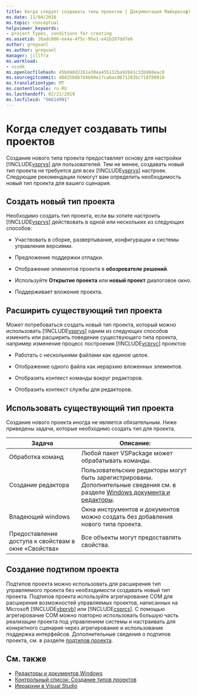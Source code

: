 ```yaml
---
title: Когда следует создавать типы проектов | Документация Майкрософт
ms.date: 11/04/2016
ms.topic: conceptual
helpviewer_keywords:
- project types, conditions for creating
ms.assetid: 26adc860-ee4a-4f5c-95e1-e41b207dd7e6
author: gregvanl
ms.author: gregvanl
manager: jillfra
ms.workload:
- vssdk
ms.openlocfilehash: 45bd40d2261a30ea455132ba92841c33b968eac0
ms.sourcegitcommit: d0425b6b7d4b99e17ca6ac0671282bc718f80910
ms.translationtype: MT
ms.contentlocale: ru-RU
ms.lasthandoff: 02/21/2019
ms.locfileid: "56614991"
---
```

# <a name="when-to-create-project-types"></a>Когда следует создавать типы проектов
Создание нового типа проекта предоставляет основу для настройки [!INCLUDE[vsprvs](../../code-quality/includes/vsprvs_md.md)] для пользователей. Тем не менее, создавать новый тип проекта не требуется для всех [!INCLUDE[vsprvs](../../code-quality/includes/vsprvs_md.md)] настроек. Следующие рекомендации помогут вам определить необходимость новый тип проекта для вашего сценария.

## <a name="create-a-new-project-type"></a>Создать новый тип проекта
 Необходимо создать тип проекта, если вы хотите настроить [!INCLUDE[vsprvs](../../code-quality/includes/vsprvs_md.md)] действовать в одной или нескольких из следующих способов:

-   Участвовать в сборке, развертывание, конфигурации и системы управления версиями.

-   Предложение поддержки отладки.

-   Отображение элементов проекта в **обозревателе решений**.

-   Используйте **Открытие проекта** или **новый проект** диалоговое окно.

-   Поддерживает вложение проекта.

## <a name="extend-an-existing-project-type"></a>Расширить существующий тип проекта
 Может потребоваться создать новый тип проекта, который можно использовать [!INCLUDE[vsprvs](../../code-quality/includes/vsprvs_md.md)] одним из следующих способов изменить или расширить поведение существующего типа проекта, например изменение процесс построения [!INCLUDE[vcprvc](../../code-quality/includes/vcprvc_md.md)] проектов:

-   Работать с несколькими файлами как единое целое.

-   Отображение одного файла как иерархию вложенных элементов.

-   Отобразить контекст команды вокруг редакторов.

-   Отобразить контекст службы для редакторов.

## <a name="use-an-existing-project-type"></a>Использовать существующий тип проекта
 Создание нового проекта иногда не является обязательным. Ниже приведены задачи, которые необходимо создать тип для проекта.

|Задача|Описание:|
|----------|-----------------|
|Обработка команд|Любой пакет VSPackage может обрабатывать команды.|
|Создание редактора|Пользовательские редакторы могут быть зарегистрированы. Дополнительные сведения см. в разделе [Windows документа и редакторы](https://msdn.microsoft.com/library/603625e1-62b6-413a-bc44-089346e166bc).|
|Владеющий windows|Окна инструментов и документов можно создать без добавления нового типа проекта.|
|Предоставление доступа к свойствам в окне «Свойства»|Все объекты могут предоставлять свойства.|

## <a name="create-a-project-subtype"></a>Создание подтипом проекта
 Подтипов проекта можно использовать для расширения тип управляемого проекта без необходимости создавать новый тип проекта. Подтипов проекта используйте агрегирование COM для расширения возможностей управляемых проектов, написанных на Microsoft [!INCLUDE[vbprvb](../../code-quality/includes/vbprvb_md.md)] или [!INCLUDE[csprcs](../../data-tools/includes/csprcs_md.md)]. С помощью агрегирование COM можно повторно использовать большую часть реализации проекта под управлением системы и настраивать для конкретного сценария через агрегирование и использование поддержка интерфейсов. Дополнительные сведения о подтипов проекта, см. в разделе [подтипов проекта](../../extensibility/internals/project-subtypes.md).

## <a name="see-also"></a>См. также
- [Редакторы и документов Windows](https://msdn.microsoft.com/library/603625e1-62b6-413a-bc44-089346e166bc)
- [Контрольный список: Создание типов проектов](../../extensibility/internals/checklist-creating-new-project-types.md)
- [Иерархии в Visual Studio](../../extensibility/internals/hierarchies-in-visual-studio.md)